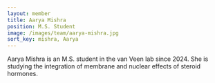```yaml
---
layout: member
title: Aarya Mishra
position: M.S. Student
image: /images/team/aarya-mishra.jpg
sort_key: mishra, Aarya
---
```


Aarya Mishra is an M.S. student in the van Veen lab since 2024. She is studying the integration of membrane and nuclear effects of steroid hormones. 
